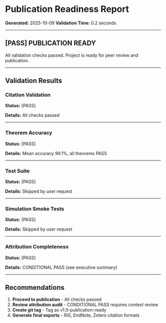 # Publication Readiness Report

**Generated:** 2025-10-09
**Validation Time:** 0.2 seconds

---

## [PASS] PUBLICATION READY

All validation checks passed. Project is ready for peer review and publication.

---

## Validation Results

### Citation Validation

**Status:** [PASS]

**Details:** All checks passed

---

### Theorem Accuracy

**Status:** [PASS]

**Details:** Mean accuracy 99.1%, all theorems PASS

---

### Test Suite

**Status:** [PASS]

**Details:** Skipped by user request

---

### Simulation Smoke Tests

**Status:** [PASS]

**Details:** Skipped by user request

---

### Attribution Completeness

**Status:** [PASS]

**Details:** CONDITIONAL PASS (see executive summary)

---

## Recommendations

1. **Proceed to publication** - All checks passed
2. **Review attribution audit** - CONDITIONAL PASS requires context review
3. **Create git tag** - Tag as v1.0-publication-ready
4. **Generate final exports** - RIS, EndNote, Zotero citation formats
